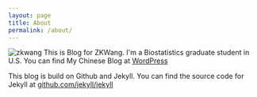 ```yaml
---
layout: page
title: About
permalink: /about/
---
```


![zkwang](https://github.com/zkwang2014/zkwang2014.github.io/raw/master/about/photo_1024.jpg)
This is Blog for ZKWang. I'm a Biostatistics graduate student in U.S. You can find My Chinese Blog at [WordPress](https://zkwang2014.wordpress.com/)

This blog is build on Github and Jekyll. You can find the source code for Jekyll at [github.com/jekyll/jekyll](https://github.com/jekyll/jekyll)
